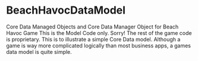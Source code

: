 # BeachHavocDataModel
Core Data Managed Objects and Core Data Manager Object for Beach Havoc Game
This is the Model Code only. Sorry! The rest of the game code is proprietary. This is to illustrate a simple Core Data model.
Although a game is way more complicated logically than most business apps, a games data model is quite simple. 
